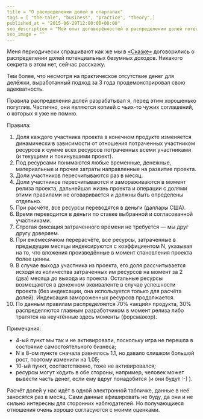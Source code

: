 ```yaml
---
title = "О распределении долей в стартапах"
tags = [ "the-tale", "business", "practice", "theory",]
published_at = "2015-06-29T12:00:00+00:00"
seo_description = "Мой опыт договорённостей о распределении долей потенциальных безумных доходов в стартапе."
seo_image = ""
---
```


Меня периодически спрашивают как же мы в [«Сказке»](http://the-tale.org) договорились о распределении долей потенциальных безумных доходов. Никакого секрета в этом нет, сейчас расскажу.

Тем более, что несмотря на практическое отсутствие денег для делёжки, выработанный подход за 3 года продемонстрировал свою адекватность.

<!-- more -->

Правила распределения долей разрабатывал я, перед этим хорошенько погуглив. Частично, они являются копией с чьих-то чужих соглашений, о которых я уже не помню.

Правила:

1. Доля каждого участника проекта в конечном продукте изменяется динамически в зависимости от отношения потраченных участником ресурсов к сумме всех ресурсов потраченных всеми участниками (и текущими и покинувшими проект).
2. Под ресурсами понимаются любые временные, денежные, материальные и прочие затраты направленные на развитие проекта.
3. Доли участников пересчитываются раз в месяц.
4. Доли участников пересчитываются и замораживаются в момент релиза проекта, дальнейшая жизнь проекта и операции с долями этими правилами не оговаривается и должны быть определены отдельно.
5. При расчёте, все ресурсы переводятся в деньги (даллары США).
6. Время переводится в деньги по ставке выбранной и согласованной участниками.
7. Строгая фиксация затраченного времени не требуется — мы друг другу доверяем.
8. При ежемесячном перерасчёте, все ресурсы, затраченные в предыдущие месяцы индексируются с коэффициентом N, указывая на то, что вложения произведённые в момент становления проекта более ценны.
9. В случае выхода участника из проекта, его доля рассчитывается исходя из количества затраченных им ресурсов на момент за 2 (два) месяца до выхода из проекта. Остальные ресурсы возмещаются в денежном эквиваленте в случае успешности проекта (без индексации, она используется только для расчёта долей). Индексация замороженных ресурсов продолжается.
10. По данным правилам распределяется 70% «акций» продукта, 30% распределяются главным разработчиком в момент релиза либо тратятся на неучтённые здесь моменты (форсмажор).

Примечания:

- 4-ый пункт мы так и не активировали, поскольку игра не перешла в состояние самостоятельного бизнеса;
- N в 8-ом пункте сначала равнялось 1.1, но давало слишком большой рост, поэтому изменили на 1.05;
- 10-ый пункт, соответственно, тоже не активировался;
- ресурсы могут ходить в обе стороны, например, человек может вывести часть денег, если ему вдруг понадобится (и они будут :-) ).

Расчёт долей у нас идёт в одной электронной табличке, данные в неё заносятся раз в месяц. Сами данные афишировать не буду, да они и не сильно интересны для сторонних наблюдателей. Но получающиеся отношения очень хорошо согласуются с моими оценками.
